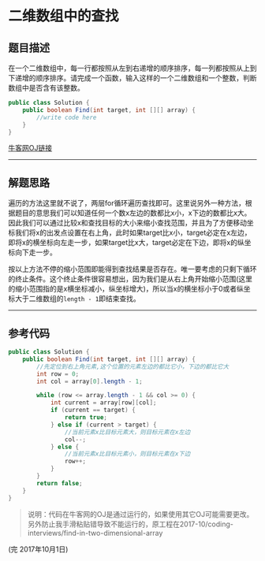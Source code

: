 # 二维数组中的查找
## 题目描述
在一个二维数组中，每一行都按照从左到右递增的顺序排序，每一列都按照从上到下递增的顺序排序。请完成一个函数，输入这样的一个二维数组和一个整数，判断数组中是否含有该整数。

```java
public class Solution {
    public boolean Find(int target, int [][] array) {
        //write code here
    }
}
```
[牛客网OJ链接](https://www.nowcoder.com/practice/abc3fe2ce8e146608e868a70efebf62e?tpId=13&tqId=11154&tPage=1&rp=1&ru=/ta/coding-interviews&qru=/ta/coding-interviews/question-ranking)

---
## 解题思路
遍历的方法这里就不说了，两层for循环遍历查找即可。这里说另外一种方法，根据题目的意思我们可以知道任何一个数x左边的数都比x小，x下边的数都比x大。因此我们可以通过比较x和查找目标的大小来缩小查找范围，并且为了方便移动坐标我们将x的出发点设置在右上角，此时如果target比x小，target必定在x左边，即将x的横坐标向左走一步，如果target比x大，target必定在下边，即将x的纵坐标向下走一步。

按以上方法不停的缩小范围即能得到查找结果是否存在。唯一要考虑的只剩下循环的终止条件。这个终止条件很容易想出，因为我们是从右上角开始缩小范围(这里的缩小范围指的是x横坐标减小，纵坐标增大)，所以当x的横坐标小于0或者纵坐标大于二维数组的```length - 1```即结束查找。

---
## 参考代码
```java
public class Solution {
    public boolean Find(int target, int [][] array) {
        //先定位到右上角元素,这个位置的元素左边的都比它小，下边的都比它大
        int row = 0;
        int col = array[0].length - 1;

        while (row <= array.length - 1 && col >= 0) {
            int current = array[row][col];
            if (current == target) {
                return true;
            } else if (current > target) {
                //当前元素x比目标元素大，则目标元素在x左边
                col--;
            } else {
                //当前元素x比目标元素小，则目标元素在x下边
                row++;
            }
        }
        return false;
    }
}
```
>说明：代码在牛客网的OJ是通过运行的，如果使用其它OJ可能需要更改。另外防止我手滑粘贴错导致不能运行的，原工程在2017-10/coding-interviews/find-in-two-dimensional-array


(完 2017年10月1日)